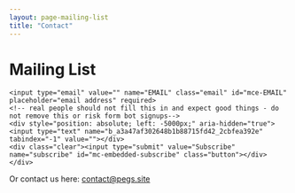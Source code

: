 ```yaml
---
layout: page-mailing-list
title: "Contact"
---
```


# Mailing List

<!-- Begin Mailchimp Signup Form -->
<div id="mc_embed_signup-p">
<form action="https://site.us7.list-manage.com/subscribe/post?u=a3a47af302648b1b88715fd42&amp;id=2cbfea392e" method="post" id="mc-embedded-subscribe-form" name="mc-embedded-subscribe-form" class="validate" target="_blank" novalidate>
    <div id="mc_embed_signup_scroll">

	<input type="email" value="" name="EMAIL" class="email" id="mce-EMAIL" placeholder="email address" required>
    <!-- real people should not fill this in and expect good things - do not remove this or risk form bot signups-->
    <div style="position: absolute; left: -5000px;" aria-hidden="true"><input type="text" name="b_a3a47af302648b1b88715fd42_2cbfea392e" tabindex="-1" value=""></div>
    <div class="clear"><input type="submit" value="Subscribe" name="subscribe" id="mc-embedded-subscribe" class="button"></div>
    </div>
</form>
</div>


<!--End mc_embed_signup-->

Or contact us here: contact@pegs.site
